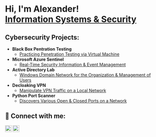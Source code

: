 <h1>Hi, I'm Alexander! <br/><a href="https://github.com/a1xbit">Information Systems & Security</a>

<h2> Cybersecurity Projects:</h2>

- <b>Black Box Pentration Testing</b>
  - [Practicing Penetration Testing via Virtual Machine](https://github.com/a1xbit/BlackBoxPenetrationTesting/)
- <b>Microsoft Azure Sentinel</b>
  - [Real-Time Security Information & Event Management](https://github.com/) </b>
- <b>Active Directory Lab</b>
  - [Windows Domain Network for the Organization & Management of Users](https://github.com/)
- <b>Decloaking VPN</b>
  - [Manipulate VPN Traffic on a Local Network](https://github.com/a1xbit/DecloakingVPN/)
- <b>Python Port Scanner</b>
  - [Discovers Various Open & Closed Ports on a Network](https://github.com/a1xbit/PyPor/)


<h2> 🤳 Connect with me:</h2>

[<img align="left" alt="AlexanderShaw | Twitter" width="22px" src="https://cdn.jsdelivr.net/npm/simple-icons@v3/icons/twitter.svg" />][twitter]
[<img align="left" alt="AlexanderShaw | LinkedIn" width="22px" src="https://cdn.jsdelivr.net/npm/simple-icons@v3/icons/linkedin.svg" />][linkedin]

[twitter]: https://twitter.com/a1xbit
[linkedin]: https://linkedin.com/in/a1exandershaw

